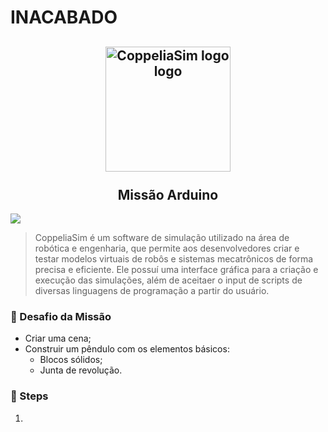 # INACABADO

<h2 align="center">
    <img src="https://avatars2.githubusercontent.com/u/29758034?s=400&v=4" alt="CoppeliaSim logo logo" height="200" width="200"></br>
    <br> Missão Arduino </br>
</h2>

<img src="./projeto.png"> </igm>

> CoppeliaSim é um software de simulação utilizado na área de robótica e engenharia, que permite aos desenvolvedores criar e testar modelos virtuais de robôs e sistemas mecatrônicos de forma precisa e eficiente. Ele possuí uma interface gráfica para a criação e execução das simulações, além de aceitaer o input de scripts de diversas linguagens de programação a partir do usuário.

### 🎯 Desafio da Missão
- Criar uma cena;
- Construir um pêndulo com os elementos básicos:
    - Blocos sólidos;
    - Junta de revolução.

### 📒 Steps
1. 
